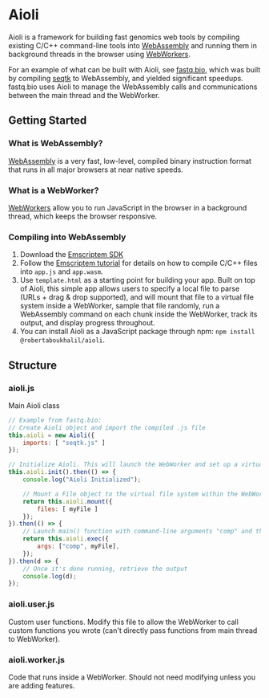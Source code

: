 # Aioli

Aioli is a framework for building fast genomics web tools by compiling existing C/C++ command-line tools into [WebAssembly](https://developer.mozilla.org/en-US/docs/WebAssembly) and running them in background threads in the browser using [WebWorkers](https://developer.mozilla.org/en-US/docs/Web/API/Web_Workers_API).

For an example of what can be built with Aioli, see [fastq.bio](https://github.com/robertaboukhalil/fastq.bio), which was built by compiling [seqtk](https://github.com/lh3/seqtk) to WebAssembly, and yielded significant speedups. fastq.bio uses Aioli to manage the WebAssembly calls and communications between the main thread and the WebWorker.

## Getting Started

### What is WebAssembly?
[WebAssembly](https://developer.mozilla.org/en-US/docs/WebAssembly) is a very fast, low-level, compiled binary instruction format that runs in all major browsers at near native speeds.

### What is a WebWorker?
[WebWorkers](https://developer.mozilla.org/en-US/docs/Web/API/Web_Workers_API) allow you to run JavaScript in the browser in a background thread, which keeps the browser responsive.

### Compiling into WebAssembly
1. Download the [Emscriptem SDK](https://kripken.github.io/emscripten-site/docs/getting_started/downloads.html)
2. Follow the [Emscriptem tutorial](https://kripken.github.io/emscripten-site/docs/getting_started/Tutorial.html) for details on how to compile C/C++ files into `app.js` and `app.wasm`.
3. Use `template.html` as a starting point for building your app. Built on top of Aioli, this simple app allows users to specify a local file to parse (URLs + drag & drop supported), and will mount that file to a virtual file system inside a WebWorker, sample that file randomly, run a WebAssembly command on each chunk inside the WebWorker, track its output, and display progress throughout.
4. You can install Aioli as a JavaScript package through npm: `npm install @robertaboukhalil/aioli`.

## Structure
### aioli.js
Main Aioli class

```javascript
// Example from fastq.bio:
// Create Aioli object and import the compiled .js file
this.aioli = new Aioli({
    imports: [ "seqtk.js" ]
});

// Initialize Aioli. This will launch the WebWorker and set up a virtual File System
this.aioli.init().then(() => {
    console.log("Aioli Initialized");

    // Mount a File object to the virtual file system within the WebWorker
    return this.aioli.mount({
        files: [ myFile ]
    });
}).then(() => {
    // Launch main() function with command-line arguments "comp" and the File object
    return this.aioli.exec({
        args: ["comp", myFile],
    });
}).then(d => {
    // Once it's done running, retrieve the output
    console.log(d);
});
```

### aioli.user.js
Custom user functions. Modify this file to allow the WebWorker to call custom functions you wrote (can't directly pass functions from main thread to WebWorker).

### aioli.worker.js
Code that runs inside a WebWorker. Should not need modifying unless you are adding features.
